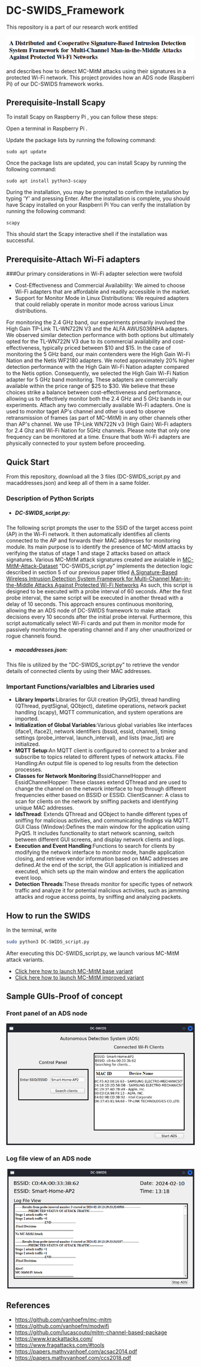 # DC-SWIDS_Framework
This repository is a part of our research work entitled  
  <p align="center"> <img src="https://github.com/maneshthankappan/DC-SWIDS_Framework/blob/main/title.png"></p>
and describes how to detect MC-MitM attacks using their signatures in a protected Wi-Fi network. This project provides how an ADS node (Raspberri Pi) of our DC-SWIDS framework works. 

## Prerequisite-Install Scapy
To install Scapy on Raspberry Pi , you can follow these steps:

Open a terminal in Raspberry Pi . 

Update the package lists by running the following command:
```
sudo apt update
```
Once the package lists are updated, you can install Scapy by running the following command:
```
sudo apt install python3-scapy
```
During the installation, you may be prompted to confirm the installation by typing 'Y' and pressing Enter.
After the installation is complete, you should have Scapy installed on your Raspberri Pi
You can verify the installation by running the following command:

```
scapy
```
This should start the Scapy interactive shell if the installation was successful.

## Prerequisite-Attach Wi-Fi adapters

###Our primary considerations in Wi-Fi adapter selection were twofold

* Cost-Effectiveness and Commercial Availability: We aimed to choose Wi-Fi adapters that are affordable and readily accessible in the market.
* Support for Monitor Mode in Linux Distributions: We required adapters that could reliably operate in monitor mode across various Linux distributions.
  
For monitoring the 2.4 GHz band, our experiments primarily involved the High Gain TP-Link TL-WN722N V3 and the ALFA AWUS036NHA adapters. We observed similar detection performance with both options but ultimately opted for the TL-WN722N V3 due to its commercial availability and cost-effectiveness, typically priced between $10 and $15.
In the case of monitoring the 5 GHz band, our main contenders were the High Gain Wi-Fi Nation and the Netis WF2180 adapters. We noted approximately 20% higher detection performance with the High Gain Wi-Fi Nation adapter compared to the Netis option. Consequently, we selected the High Gain Wi-Fi Nation adapter for 5 GHz band monitoring. These adapters are commercially available within the price range of $25 to $30.
We believe that these choices strike a balance between cost-effectiveness and performance, allowing us to effectively monitor both the 2.4 GHz and 5 GHz bands in our experiments. 
Attach any two commercially available Wi-Fi adapters. One is used to monitor taget AP's channel and other is used to observe retransmission of frames (as part of MC-MitM) in any other channels other than AP's channel. We use TP-Link WN722N v3 (High Gain) Wi-Fi adapters for 2.4 Ghz and Wi-Fi Nation for 5GHz channels. Please note that only one frequency can be monitored at a time. Ensure that both Wi-Fi adapters are physically connected to your system before proceeding.

## Quick Start

From this repository, download all the 3 files (DC-SWIDS_script.py and macaddresses.json) and keep all of them in a same folder. 
### Description of Python Scripts
* ##### DC-SWIDS_script.py: 
The following script prompts the user to  the SSID of the target access point (AP) in the Wi-Fi network. It then automatically identifies all clients connected to the AP and forwards their MAC addresses for monitoring module. Its main purpose is to identify the presence of MC-MitM attacks by verifying the status of stage 1 and stage 2 attacks based on attack signatures. Various MC-MitM attack signatures created are avialable in [MC-MitM-Attack-Dataset](https://github.com/maneshthankappan/MC-MitM-Attack-Dataset) "DC-SWIDS_script.py" implements the detection logic described in section 5 of our previous paper titled [A Signature-Based Wireless Intrusion Detection System Framework for Multi-Channel Man-in-the-Middle Attacks Against Protected Wi-Fi Networks](https://ieeexplore.ieee.org/abstract/document/10423016)  As such, this script is designed to be executed with a probe interval of 60 seconds. After the first probe interval, the same script will be executed in another thread with a delay of 10 seconds. This approach ensures continuous monitoring, allowing the an ADS node of DC-SWIDS framework to make attack decisions every 10 seconds after the initial probe interval. 
Furthermore, this script automatically select Wi-Fi cards and put them in monitor mode for passively monitoring the operating channel and if any oher unauthorized or rogue channels found. 
* ##### macaddresses.json:    
This file is utilized by the "DC-SWIDS_script.py" to retrieve the vendor details of connected clients by using their MAC addresses.
### Important Functions/varialbles and Libraries used
* **Library Imports**:Libraries for GUI creation (PyQt5), thread handling (QThread, pyqtSignal, QObject), datetime operations, network packet handling (scapy), MQTT communication, and system operations are imported.
* **Initialization of Global Variables**:Various global variables like interfaces (iface1, iface2), network identifiers (bssid, essid, channel), timing settings (probe_interval, launch_interval), and lists (mac_list) are initialized.
* **MQTT Setup**:An MQTT client is configured to connect to a broker and subscribe to topics related to different types of network attacks.
File Handling:An output file is opened to log results from the detection processes.
* **Classes for Network Monitoring**:BssidChannelHopper and EssidChannelHopper: These classes extend QThread and are used to change the channel on the network interface to hop through different frequencies either based on BSSID or ESSID.
ClientScanner: A class to scan for clients on the network by sniffing packets and identifying unique MAC addresses.
* **IdsThread**: Extends QThread and QObject to handle different types of sniffing for malicious activities, and communicating findings via MQTT.
GUI Class (Window):Defines the main window for the application using PyQt5. It includes functionality to start network scanning, switch between different GUI screens, and display network clients and logs.
* **Execution and Event Handling**:Functions to search for clients by modifying the network interface to monitor mode, handle application closing, and retrieve vendor information based on MAC addresses are defined.At the end of the script, the GUI application is initialized and executed, which sets up the main window and enters the application event loop.
* **Detection Threads**:These threads monitor for specific types of network traffic and analyze it for potential malicious activities, such as jamming attacks and rogue access points, by sniffing and analyzing packets.

## How to run the SWIDS

In the terminal, write  
```bash
sudo python3 DC-SWIDS_script.py
```
After executing this DC-SWIDS_script.py, we launch various MC-MitM attack variants. 
* [Click here how to launch MC-MitM base variant](https://github.com/maneshthankappan/Multi-Channel-Man-in-the-Middle-Attacks-Against-Protected-Wi-Fi-Networks-By-Base-Variant-) 
* [Click here how to launch MC-MitM improved variant](https://github.com/maneshthankappan/Multi-Channel-Man-in-the-Middle-Attacks-Against-Protected-Wi-Fi-Networks-By-Improved-Variant)


## Sample GUIs-Proof of concept
### Front panel of an ADS node
<p align="center"> <img src="https://github.com/maneshthankappan/DC-SWIDS_Framework/blob/main/GUI1-new-updated.png"></p>

### Log file view of an ADS node
<p align="center"> <img src="https://github.com/maneshthankappan/DC-SWIDS_Framework/blob/main/GUI2-new-updated.png"></p>

## References
  * https://github.com/vanhoefm/mc-mitm
  * https://github.com/vanhoefm/modwifi
  * https://github.com/lucascouto/mitm-channel-based-package
  * https://www.krackattacks.com/
  * https://www.fragattacks.com/#tools
  * https://papers.mathyvanhoef.com/acsac2014.pdf
  * https://papers.mathyvanhoef.com/ccs2018.pdf


